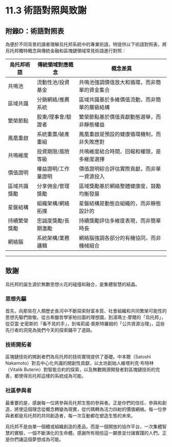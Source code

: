 # 11.3 術語對照與致謝

## 附錄D：術語對照表

為便於不同背景的讀者理解烏托邦系統中的專業術語，特提供以下術語對照表，將烏托邦獨特概念與傳統金融和區塊鏈領域常見術語進行對照：

| 烏托邦術語 | 傳統領域對應概念 | 概念差異 |
|-----------|-----------------|----------|
| 共鳴池 | 流動性池/投資基金 | 共鳴池強調價值放大和循環，而非簡單的資金集合 |
| 區域共識 | 分銷網絡/推薦系統 | 區域共識基於多維價值流動，而非簡單的層級結構 |
| 繁榮節點 | 股東/理事會/驗證者 | 繁榮節點基於價值貢獻動態選舉，而非靜態權益 |
| 鳳凰重啟 | 系統重置/破產重組 | 鳳凰重啟是預設的健康循環機制，而非失敗應對 |
| 共鳴維度 | 投資期限/風險等級 | 共鳴維度結合時間、回報和權限，是多維度選擇 |
| 價值證明 | 權益證明/工作量證明 | 價值證明綜合評估實際貢獻，而非單一資源投入 |
| 區域共識獎勵 | 分享佣金/管理獎勵 | 區域獎勵基於網絡整體健康度，鼓勵均衡發展 |
| 星盤結構 | 組織架構/網絡拓撲 | 星盤結構是動態自組織的，而非靜態設計的 |
| 持續繁榮獎勵 | 忠誠度獎勵/長期激勵 | 持續獎勵評估多維度表現，而非簡單時長 |
| 網絡腦 | 系統架構/業務邏輯 | 網絡腦強調各部分的有機協同，而非機械組合 |

---

## 致謝

烏托邦的誕生源於無數思想火花的碰撞和融合，是集體智慧的結晶。

### 思想先驅

首先，向那些在人類歷史長河中不斷探索財富本質、社會組織和共同繁榮可能性的思想先驅們致敬。從古希臘哲學家柏拉圖的理想國，到湯瑪士·摩爾的「烏托邦」，從亞當·史密斯的「看不見的手」，到埃莉諾·奧斯特羅姆的「公共資源治理」，這些先行者的洞見為我們今天的探索鋪平了道路。

### 技術開拓者

區塊鏈技術的開創者們為烏托邦的技術實現提供了基礎。中本聰（Satoshi Nakamoto）對去中心化共識的開創性貢獻，以太坊創始人維塔利克·布特林（Vitalik Buterin）對智能合約的探索，以及無數開源開發者對區塊鏈技術的完善，都使得烏托邦這樣的系統成為可能。

### 社區參與者

最重要的是，感謝每一位將參與烏托邦生態的參與者。正是你們的信任、參與和創造，將使這個理念從概念轉變為現實，從代碼轉為活力四射的價值網絡。每一位參與者都是烏托邦的共同創造者，每一次互動都在塑造生態的未來。

烏托邦不是由單一個體或組織創造的產品，而是一個開放的協作平台，一次集體智慧的實驗，一個不斷演化的生命體。感謝所有相信這一願景並付諸實踐的人們，正是你們讓這個夢想成為可能。